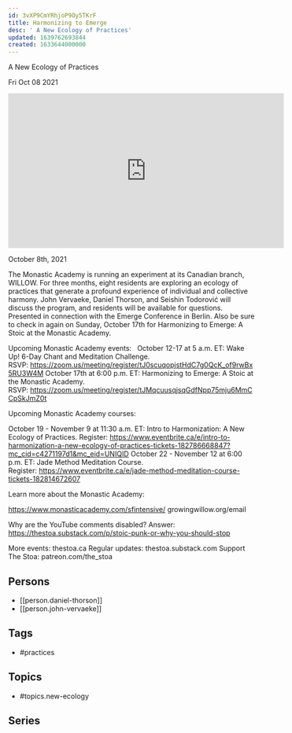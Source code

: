```yaml
---
id: 3vXP9CmYRhjoP9Oy5TKrF
title: Harmonizing to Emerge
desc: ' A New Ecology of Practices'
updated: 1639762693844
created: 1633644000000
---
```



 A New Ecology of Practices

Fri Oct 08 2021

<iframe width="560" height="315" src="https://www.youtube.com/embed/-0Tsg6SzK7Y" title="Harmonizing to Emerge: A New Ecology of Practices w/ Seishin, Daniel Thorson, and John Vervaeke" frameborder="0" allow="accelerometer; autoplay; clipboard-write; encrypted-media; gyroscope; picture-in-picture" allowfullscreen ></iframe>

October 8th, 2021

The Monastic Academy is running an experiment at its Canadian branch, WILLOW. For three months, eight residents are exploring an ecology of practices that generate a profound experience of individual and collective harmony. John Vervaeke, Daniel Thorson, and Seishin Todorović will discuss the program, and residents will be available for questions. Presented in connection with the Emerge Conference in Berlin. Also be sure to check in again on Sunday, October 17th for Harmonizing to Emerge: A Stoic at the Monastic Academy.

Upcoming Monastic Academy events:
 
October 12-17 at 5 a.m. ET: Wake Up! 6-Day Chant and Meditation Challenge. RSVP: https://zoom.us/meeting/register/tJ0scuqopjstHdC7g0QcK_of9rwBx5RU3W4M
October 17th at 6:00 p.m. ET: Harmonizing to Emerge: A Stoic at the Monastic Academy. RSVP: https://zoom.us/meeting/register/tJMqcuusqjsqGdfNpp75mju6MmCCpSkJmZ0t

Upcoming Monastic Academy courses:

October 19 - November 9 at 11:30 a.m. ET: Intro to Harmonization: A New Ecology of Practices. Register: https://www.eventbrite.ca/e/intro-to-harmonization-a-new-ecology-of-practices-tickets-182786668847?mc_cid=c4271197d1&mc_eid=UNIQID
October 22 - November 12 at 6:00 p.m. ET: Jade Method Meditation Course. Register: https://www.eventbrite.ca/e/jade-method-meditation-course-tickets-182814672607

Learn more about the Monastic Academy: 

https://www.monasticacademy.com/sfintensive/
growingwillow.org/email

Why are the YouTube comments disabled? Answer: https://thestoa.substack.com/p/stoic-punk-or-why-you-should-stop

More events: thestoa.ca 
Regular updates: thestoa.substack.com 
Support The Stoa: patreon.com/the_stoa

## Persons

- [[person.daniel-thorson]]
- [[person.john-vervaeke]]

## Tags

- #practices

## Topics

- #topics.new-ecology

## Series




